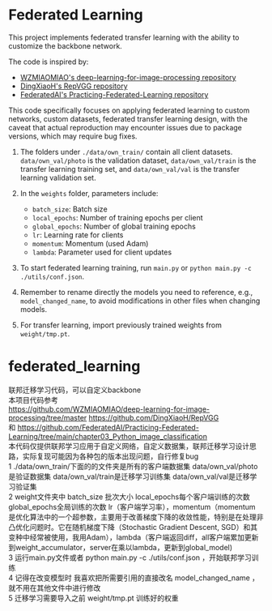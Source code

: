 # Federated Learning

This project implements federated transfer learning with the ability to customize the backbone network.

The code is inspired by:
- [WZMIAOMIAO's deep-learning-for-image-processing repository](https://github.com/WZMIAOMIAO/deep-learning-for-image-processing/tree/master)
- [DingXiaoH's RepVGG repository](https://github.com/DingXiaoH/RepVGG)
- [FederatedAI's Practicing-Federated-Learning repository](https://github.com/FederatedAI/Practicing-Federated-Learning/tree/main/chapter03_Python_image_classification)

This code specifically focuses on applying federated learning to custom networks, custom datasets, federated transfer learning design, with the caveat that actual reproduction may encounter issues due to package versions, which may require bug fixes.

1. The folders under `./data/own_train/` contain all client datasets. `data/own_val/photo` is the validation dataset, `data/own_val/train` is the transfer learning training set, and `data/own_val/val` is the transfer learning validation set.

2. In the `weights` folder, parameters include:
   - `batch_size`: Batch size
   - `local_epochs`: Number of training epochs per client
   - `global_epochs`: Number of global training epochs
   - `lr`: Learning rate for clients
   - `momentum`: Momentum (used Adam)
   - `lambda`: Parameter used for client updates

3. To start federated learning training, run `main.py` or `python main.py -c ./utils/conf.json`.

4. Remember to rename directly the models you need to reference, e.g., `model_changed_name`, to avoid modifications in other files when changing models.

5. For transfer learning, import previously trained weights from `weight/tmp.pt`.


# federated_learning
联邦迁移学习代码，可以自定义backbone  
本项目代码参考   
https://github.com/WZMIAOMIAO/deep-learning-for-image-processing/tree/master https://github.com/DingXiaoH/RepVGG  
和 https://github.com/FederatedAI/Practicing-Federated-Learning/tree/main/chapter03_Python_image_classification  
本代码仅提供联邦学习应用于自定义网络，自定义数据集，联邦迁移学习设计思路，实际复现可能因为各种包的版本出现问题，自行修复bug  
1 ./data/own_train/下面的的文件夹是所有的客户端数据集  data/own_val/photo是验证数据集   data/own_val/train是迁移学习训练集 data/own_val/val是迁移学习验证集  
2 weight文件夹中 batch_size 批次大小  local_epochs每个客户端训练的次数  global_epochs全局训练的次数 lr（客户端学习率），momentum（momentum 是优化算法中的一个超参数，主要用于改善梯度下降的收敛性能，特别是在处理非凸优化问题时。它在随机梯度下降（Stochastic Gradient Descent, SGD）和其变种中经常被使用，我用Adam），lambda（客户端返回diff，all客户端累加更新到weight_accumulator，server在乘以lambda，更新到global_model)  
3 运行main.py文件或者 python main.py -c ./utils/conf.json ，开始联邦学习训练   
4 记得在改变模型时 我喜欢把所需要引用的直接改名 model_changed_name ，就不用在其他文件中进行修改  
5 迁移学习需要导入之前 weight/tmp.pt 训练好的权重  
